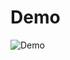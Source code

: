 # Demo
![Demo](https://cdn.discordapp.com/attachments/569772615917502474/1058065089502138460/demo.gif)
